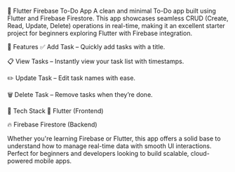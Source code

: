 📝 Flutter Firebase To-Do App
A clean and minimal To-Do app built using Flutter and Firebase Firestore. This app showcases seamless CRUD (Create, Read, Update, Delete) operations in real-time, making it an excellent starter project for beginners exploring Flutter with Firebase integration.

🚀 Features
✅ Add Task – Quickly add tasks with a title.

📋 View Tasks – Instantly view your task list with timestamps.

✏️ Update Task – Edit task names with ease.

🗑️ Delete Task – Remove tasks when they’re done.

🔧 Tech Stack
💙 Flutter (Frontend)

🔥 Firebase Firestore (Backend)

Whether you're learning Firebase or Flutter, this app offers a solid base to understand how to manage real-time data with smooth UI interactions.
Perfect for beginners and developers looking to build scalable, cloud-powered mobile apps.
